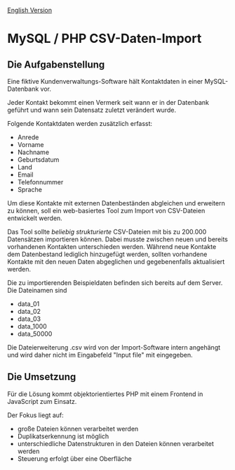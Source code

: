 [English Version](README_en.md)

# MySQL / PHP CSV-Daten-Import

## Die Aufgabenstellung

Eine fiktive Kundenverwaltungs-Software hält Kontaktdaten in einer MySQL-Datenbank vor.

Jeder Kontakt bekommt einen Vermerk seit wann er in der Datenbank geführt und wann
sein Datensatz zuletzt verändert wurde.

Folgende Kontaktdaten werden zusätzlich erfasst:

* Anrede
* Vorname
* Nachname
* Geburtsdatum 
* Land
* Email
* Telefonnummer
* Sprache

Um diese Kontakte mit externen Datenbeständen abgleichen und erweitern zu können, soll ein web-basiertes Tool zum 
Import von CSV-Dateien entwickelt werden.

Das Tool sollte *beliebig strukturierte* CSV-Dateien mit bis zu 200.000 Datensätzen importieren können.
Dabei musste zwischen neuen und bereits vorhandenen Kontakten unterschieden werden.
Während neue Kontakte dem Datenbestand lediglich hinzugefügt werden, sollten vorhandene Kontakte mit den neuen
Daten abgeglichen und gegebenenfalls aktualisiert werden.

Die zu importierenden Beispieldaten befinden sich bereits auf dem Server. Die Dateinamen sind

* data_01
* data_02
* data_03
* data_1000
* data_50000

Die Dateierweiterung .csv wird von der Import-Software intern angehängt und wird daher nicht im Eingabefeld "Input file" mit eingegeben.

## Die Umsetzung

Für die Lösung kommt objektorientiertes PHP mit einem Frontend in JavaScript zum Einsatz.

Der Fokus liegt auf:

* große Dateien können verarbeitet werden
* Duplikatserkennung ist möglich
* unterschiedliche Datenstrukturen in den Dateien können verarbeitet werden
* Steuerung erfolgt über eine Oberfläche 

